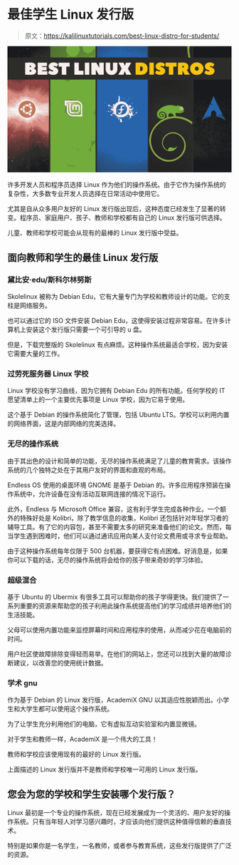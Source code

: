 # 最佳学生 Linux 发行版

> 原文：<https://kalilinuxtutorials.com/best-linux-distro-for-students/>

[![Parat – Python Based Remote Administration Tool (RAT)](img/e088a97a434b6806cae1c68922f9dada.png "Parat – Python Based Remote Administration Tool (RAT)")](https://1.bp.blogspot.com/-1fkkZ6GSsJs/YQre5o7sV_I/AAAAAAAAOTE/hVjtsLpmQvYUKHW-zivMkHvLCqXi8CJCQCLcBGAsYHQ/s16000/dist.jpg)

许多开发人员和程序员选择 Linux 作为他们的操作系统。由于它作为操作系统的复杂性，大多数专业开发人员选择在日常活动中使用它。

尤其是自从众多用户友好的 Linux 发行版出现后，这种态度已经发生了显著的转变。程序员、家庭用户、孩子、教师和学校都有自己的 Linux 发行版可供选择。

儿童、教师和学校可能会从现有的最棒的 Linux 发行版中受益。

## **面向教师和学生的最佳 Linux 发行版**

### 黛比安·edu/斯科尔林努斯

Skolelinux 被称为 Debian Edu，它有大量专门为学校和教师设计的功能。它的支柱是网络服务。

也可以通过它的 ISO 文件安装 Debian Edu，这使得安装过程非常容易。在许多计算机上安装这个发行版只需要一个可引导的 u 盘。

但是，下载完整版的 Skolelinux 有点麻烦。这种操作系统最适合学校，因为安装它需要大量的工作。

### 过劳死服务器 Linux 学校

Linux 学校没有学习曲线，因为它拥有 Debian Edu 的所有功能。任何学校的 IT 愿望清单上的一个主要优先事项是 Linux 学校，因为它易于使用。

这个基于 Debian 的操作系统简化了管理，包括 Ubuntu LTS。学校可以利用内置的网络界面，这是内部网络的完美选择。

### 无尽的操作系统

由于其出色的设计和简单的功能，无尽的操作系统满足了儿童的教育需求。该操作系统的几个独特之处在于其用户友好的界面和直观的布局。

Endless OS 使用的桌面环境 GNOME 是基于 Debian 的。许多应用程序预装在操作系统中，允许设备在没有活动互联网连接的情况下运行。

此外，Endless 与 Microsoft Office 兼容，这有利于学生完成各种作业。一个额外的特殊好处是 Kolibri，除了教学信息的收集，Kolibri 还包括针对年轻学习者的辅导工具。有了它的内容包，甚至不需要太多的研究来准备他们的论文。然而，每当学生遇到困难时，他们可以通过通讯应用向某人支付论文费用或寻求专业帮助。

由于这种操作系统每年仅限于 500 台机器，要获得它有点困难。好消息是，如果你可以下载的话，无尽的操作系统将会给你的孩子带来奇妙的学习体验。

### 超级混合

基于 Ubuntu 的 Ubermix 有很多工具可以帮助你的孩子学得更快。我们提供了一系列重要的资源来帮助您的孩子利用此操作系统提高他们的学习成绩并培养他们的生活技能。

父母可以使用内置功能来监控屏幕时间和应用程序的使用，从而减少花在电脑前的时间。

用户社区使故障排除变得轻而易举。在他们的网站上，您还可以找到大量的故障诊断建议，以改善您的使用统计数据。

### 学术 gnu

作为基于 Debian 的 Linux 发行版，AcademiX GNU 以其适应性脱颖而出。小学生和大学生都可以使用这个操作系统。

为了让学生充分利用他们的电脑，它有虚拟互动实验室和内置显微镜。

对于学生和教师一样，AcademiX 是一个伟大的工具！

教师和学校应该使用现有的最好的 Linux 发行版。

上面描述的 Linux 发行版并不是教师和学校唯一可用的 Linux 发行版。

## 您会为您的学校和学生安装哪个发行版？

Linux 最初是一个专业的操作系统，现在已经发展成为一个灵活的、用户友好的操作系统。只有当年轻人对学习感兴趣时，才应该向他们提供这种值得信赖的垂直技术。

特别是如果你是一名学生，一名教师，或者参与教育系统，这些发行版提供了广泛的资源。